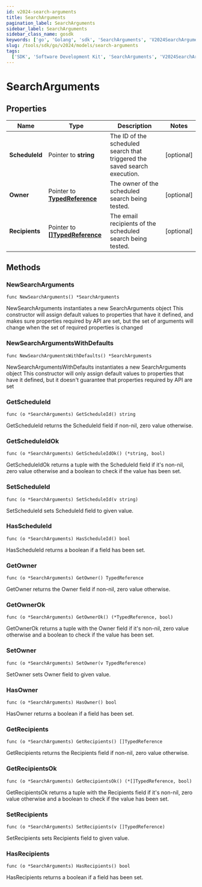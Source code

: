 ```yaml
---
id: v2024-search-arguments
title: SearchArguments
pagination_label: SearchArguments
sidebar_label: SearchArguments
sidebar_class_name: gosdk
keywords: ['go', 'Golang', 'sdk', 'SearchArguments', 'V2024SearchArguments']
slug: /tools/sdk/go/v2024/models/search-arguments
tags:
  ['SDK', 'Software Development Kit', 'SearchArguments', 'V2024SearchArguments']
---
```


# SearchArguments

## Properties

| Name | Type | Description | Notes |
| --- | --- | --- | --- |
| **ScheduleId** | Pointer to **string** | The ID of the scheduled search that triggered the saved search execution. | [optional] |
| **Owner** | Pointer to [**TypedReference**](typed-reference) | The owner of the scheduled search being tested. | [optional] |
| **Recipients** | Pointer to [**[]TypedReference**](typed-reference) | The email recipients of the scheduled search being tested. | [optional] |

## Methods

### NewSearchArguments

`func NewSearchArguments() *SearchArguments`

NewSearchArguments instantiates a new SearchArguments object This constructor will assign default values to properties that have it defined, and makes sure properties required by API are set, but the set of arguments will change when the set of required properties is changed

### NewSearchArgumentsWithDefaults

`func NewSearchArgumentsWithDefaults() *SearchArguments`

NewSearchArgumentsWithDefaults instantiates a new SearchArguments object This constructor will only assign default values to properties that have it defined, but it doesn't guarantee that properties required by API are set

### GetScheduleId

`func (o *SearchArguments) GetScheduleId() string`

GetScheduleId returns the ScheduleId field if non-nil, zero value otherwise.

### GetScheduleIdOk

`func (o *SearchArguments) GetScheduleIdOk() (*string, bool)`

GetScheduleIdOk returns a tuple with the ScheduleId field if it's non-nil, zero value otherwise and a boolean to check if the value has been set.

### SetScheduleId

`func (o *SearchArguments) SetScheduleId(v string)`

SetScheduleId sets ScheduleId field to given value.

### HasScheduleId

`func (o *SearchArguments) HasScheduleId() bool`

HasScheduleId returns a boolean if a field has been set.

### GetOwner

`func (o *SearchArguments) GetOwner() TypedReference`

GetOwner returns the Owner field if non-nil, zero value otherwise.

### GetOwnerOk

`func (o *SearchArguments) GetOwnerOk() (*TypedReference, bool)`

GetOwnerOk returns a tuple with the Owner field if it's non-nil, zero value otherwise and a boolean to check if the value has been set.

### SetOwner

`func (o *SearchArguments) SetOwner(v TypedReference)`

SetOwner sets Owner field to given value.

### HasOwner

`func (o *SearchArguments) HasOwner() bool`

HasOwner returns a boolean if a field has been set.

### GetRecipients

`func (o *SearchArguments) GetRecipients() []TypedReference`

GetRecipients returns the Recipients field if non-nil, zero value otherwise.

### GetRecipientsOk

`func (o *SearchArguments) GetRecipientsOk() (*[]TypedReference, bool)`

GetRecipientsOk returns a tuple with the Recipients field if it's non-nil, zero value otherwise and a boolean to check if the value has been set.

### SetRecipients

`func (o *SearchArguments) SetRecipients(v []TypedReference)`

SetRecipients sets Recipients field to given value.

### HasRecipients

`func (o *SearchArguments) HasRecipients() bool`

HasRecipients returns a boolean if a field has been set.
